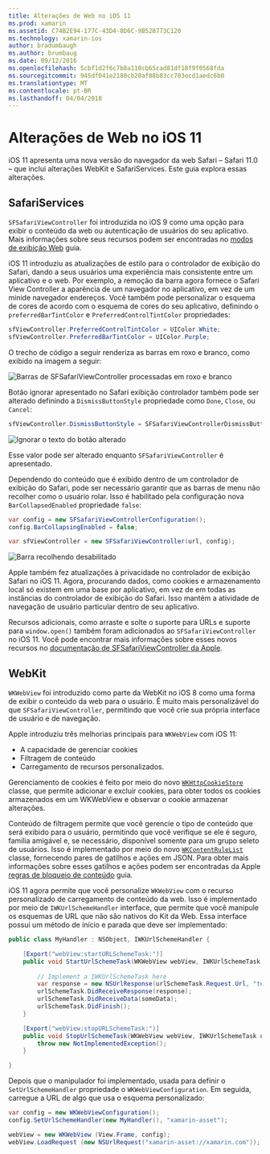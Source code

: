 ```yaml
---
title: Alterações de Web no iOS 11
ms.prod: xamarin
ms.assetid: C74B2E94-177C-43D4-8D6C-9B528773C120
ms.technology: xamarin-ios
author: bradumbaugh
ms.author: brumbaug
ms.date: 09/12/2016
ms.openlocfilehash: 5cbf1d2f6c7b8a110cb65cad81df18f9f0568fda
ms.sourcegitcommit: 945df041e2180cb20af08b83cc703ecd1aedc6b0
ms.translationtype: MT
ms.contentlocale: pt-BR
ms.lasthandoff: 04/04/2018
---
```

# <a name="web-changes-in-ios-11"></a>Alterações de Web no iOS 11

iOS 11 apresenta uma nova versão do navegador da web Safari – Safari 11.0 – que inclui alterações WebKit e SafariServices. Este guia explora essas alterações.

## <a name="safariservices"></a>SafariServices

`SFSafariViewController` foi introduzida no iOS 9 como uma opção para exibir o conteúdo da web ou autenticação de usuários do seu aplicativo. Mais informações sobre seus recursos podem ser encontradas no [modos de exibição Web](~/ios/user-interface/controls/uiwebview.md#safariviewcontroller) guia.

iOS 11 introduziu as atualizações de estilo para o controlador de exibição do Safari, dando a seus usuários uma experiência mais consistente entre um aplicativo e o web. Por exemplo, a remoção da barra agora fornece o Safari View Controller a aparência de um navegador no aplicativo, em vez de um minide navegador endereços. Você também pode personalizar o esquema de cores de acordo com o esquema de cores do seu aplicativo, definindo o `preferredBarTintColor` e `PreferredControlTintColor` propriedades:

```csharp
sfViewController.PreferredControlTintColor = UIColor.White;
sfViewController.PreferredBarTintColor = UIColor.Purple;
```

O trecho de código a seguir renderiza as barras em roxo e branco, como exibido na imagem a seguir:

![Barras de SFSafariViewController processadas em roxo e branco](web-images/image1.png)

Botão ignorar apresentado no Safari exibição controlador também pode ser alterado definindo a `DismissButtonStyle` propriedade como `Done`, `Close`, ou `Cancel`:

```csharp
sfViewController.DismissButtonStyle = SFSafariViewControllerDismissButtonStyle.Close;
```

![Ignorar o texto do botão alterado](web-images/image2.png)

Esse valor pode ser alterado enquanto `SFSafariViewController` é apresentado.


Dependendo do conteúdo que é exibido dentro de um controlador de exibição do Safari, pode ser necessário garantir que as barras de menu não recolher como o usuário rolar. Isso é habilitado pela configuração nova `BarCollapsedEnabled` propriedade `false`:

```csharp
var config = new SFSafariViewControllerConfiguration();
config.BarCollapsingEnabled = false;

var sfViewController = new SFSafariViewController(url, config);
```

![Barra recolhendo desabilitado](web-images/image3.png)

Apple também fez atualizações à privacidade no controlador de exibição Safari no iOS 11. Agora, procurando dados, como cookies e armazenamento local só existem em uma base por aplicativo, em vez de em todas as instâncias do controlador de exibição do Safari. Isso mantém a atividade de navegação de usuário particular dentro de seu aplicativo.

Recursos adicionais, como arraste e solte o suporte para URLs e suporte para `window.open()` também foram adicionados ao `SFSafariViewController` no iOS 11. Você pode encontrar mais informações sobre esses novos recursos no [documentação de SFSafariViewController da Apple](https://developer.apple.com/documentation/safariservices/sfsafariviewcontroller?changes=latest_minor).


## <a name="webkit"></a>WebKit

`WKWebView` foi introduzido como parte da WebKit no iOS 8 como uma forma de exibir o conteúdo da web para o usuário. É muito mais personalizável do que `SFSafariViewController`, permitindo que você crie sua própria interface de usuário e de navegação.

Apple introduziu três melhorias principais para `WKWebView` com iOS 11: 

- A capacidade de gerenciar cookies
- Filtragem de conteúdo
- Carregamento de recursos personalizados. 

Gerenciamento de cookies é feito por meio do novo [ `WKHttpCookieStore` ](https://developer.apple.com/documentation/webkit/wkhttpcookiestore) classe, que permite adicionar e excluir cookies, para obter todos os cookies armazenados em um WKWebView e observar o cookie armazenar alterações.

Conteúdo de filtragem permite que você gerencie o tipo de conteúdo que será exibido para o usuário, permitindo que você verifique se ele é seguro, família amigável e, se necessário, disponível somente para um grupo seleto de usuários. Isso é implementado por meio do novo [ `WKContentRuleList` ](https://developer.apple.com/documentation/webkit/wkcontentrulelist) classe, fornecendo pares de gatilhos e ações em JSON. Para obter mais informações sobre esses gatilhos e ações podem ser encontradas da Apple [regras de bloqueio de conteúdo](https://developer.apple.com/library/content/documentation/Extensions/Conceptual/ContentBlockingRules/Introduction/Introduction.html) guia.

iOS 11 agora permite que você personalize `WKWebView` com o recurso personalizado de carregamento de conteúdo da web. Isso é implementado por meio de `IWKUrlSchemeHandler` interface, que permite que você manipule os esquemas de URL que não são nativos do Kit da Web. Essa interface possui um método de início e parada que deve ser implementado:

```csharp
public class MyHandler : NSObject, IWKUrlSchemeHandler {

    [Export("webView:startURLSchemeTask:")]
    public void StartUrlSchemeTask(WKWebView webView, IWKUrlSchemeTask urlSchemeTask){
        
        // Implement a IWKUrlSchemeTask here
        var response = new NSUrlResponse(urlSchemeTask.Request.Url, "text/html", ContentLength, null);
        urlSchemeTask.DidReceiveResponse(response);
        urlSchemeTask.DidReceiveData(someData);
        urlSchemeTask.DidFinish();
    }

    [Export("webView:stopURLSchemeTask:")]
    public void StopUrlSchemeTask(WKWebView webView, IWKUrlSchemeTask urlSchemeTask){
        throw new NotImplementedException();
    }

}
``` 

Depois que o manipulador foi implementado, usada para definir o `SetUrlSchemeHandler` propriedade o `WKWebViewConfiguration`. Em seguida, carregue a URL de algo que usa o esquema personalizado:

```csharp
var config = new WKWebViewConfiguration();
config.SetUrlSchemeHandler(new MyHandler(), "xamarin-asset");

webView = new WKWebView (View.Frame, config);
webView.LoadRequest (new NSUrlRequest("xamarin-asset://xamarin.com"));
```

